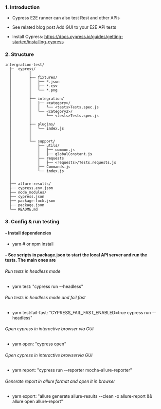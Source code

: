 ### 1. Introduction

* Cypress E2E runner can also test Rest and other APIs

* See related blog post Add GUI to your E2E API tests

* Install Cypress: https://docs.cypress.io/guides/getting-started/installing-cypress

### 2. Structure

```shell
intergration-test/
  ├─  cypress/
  │        │
  │        ├── fixtures/
  │        │   ├── *.json
  │        │   ├── *.csv       
  │        │   └── *.png
  │        │
  │        ├── integration/
  │        │   ├── <category>/
  │        │   │   └── <tests>Tests.spec.js
  │        │   └── <category2>/
  │        │       └── <tests>Tests.spec.js  
  │        │
  │        ├── plugins/
  │        │   └── index.js
  │        │
  │        │
  │        └── support/
  │            ├── utils/
  │            │   ├── common.js
  │            │   ├── globalConstant.js
  │            ├── requests
  │            │   ├── <requests>/Tests.requests.js
  │            ├── Commands.js
  │            └── index.js
  │           
  │ 
  ├── allure-results/
  ├── cypress.env.json
  ├── node_modules/
  ├── cypress.json
  ├── package-lock.json
  ├── package.json
  └── README.md
```

### 3. Config & run testing

#### - Install dependencies
* yarn # or npm install

#### - See scripts in package.json to start the local API server and run the tests. The main ones are

###### Run tests in headless mode
* yarn test: "cypress run --headless"
###### Run tests in headless mode and fail fast
* yarn test:fail-fast: "CYPRESS_FAIL_FAST_ENABLED=true cypress run --headless"
###### Open cypress in interactive browser via GUI
* yarn open: "cypress open" 
###### Open cypress in interactive browservia GUI
* yarn report: "cypress run --reporter mocha-allure-reporter" 
###### Generate report in allure format and open it in browser
* yarn export: "allure generate allure-results --clean -o allure-report && allure open  allure-report" 

